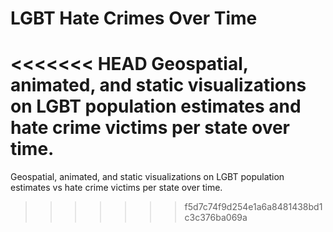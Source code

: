 # LGBT Hate Crimes Over Time
<<<<<<< HEAD
Geospatial, animated, and static visualizations on LGBT population estimates and hate crime victims per state over time. 
=======
Geospatial, animated, and static visualizations on LGBT population estimates vs hate crime victims per state over time. 
>>>>>>> f5d7c74f9d254e1a6a8481438bd1c3c376ba069a

